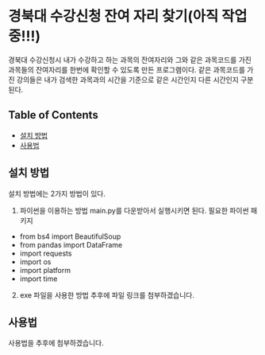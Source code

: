 # 경북대 수강신청 잔여 자리 찾기(아직 작업중!!!)

경북대 수강신청시 내가 수강하고 하는 과목의 잔여자리와 그와 같은 과목코드를 가진 과목들의 잔여자리를 한번에 확인할 수 있도록 만든 프로그램이다.
같은 과목코드를 가진 강의들은 내가 검색한 과목과의 시간을 기준으로 같은 시간인지 다른 시간인지 구분된다.


## Table of Contents

- [설치 방법](#설치-방법)
- [사용법](#사용법)


## 설치 방법
설치 방법에는 2가지 방법이 있다.
1. 파이썬을 이용하는 방법
main.py를 다운받아서 실행시키면 된다.
필요한 파이썬 패키지
- from bs4 import BeautifulSoup
- from pandas import DataFrame
- import requests
- import os
- import platform
- import time
2. exe 파일을 사용한 방법
추후에 파일 링크를 첨부하겠습니다.


## 사용법
사용법을 추후에 첨부하겠습니다.
